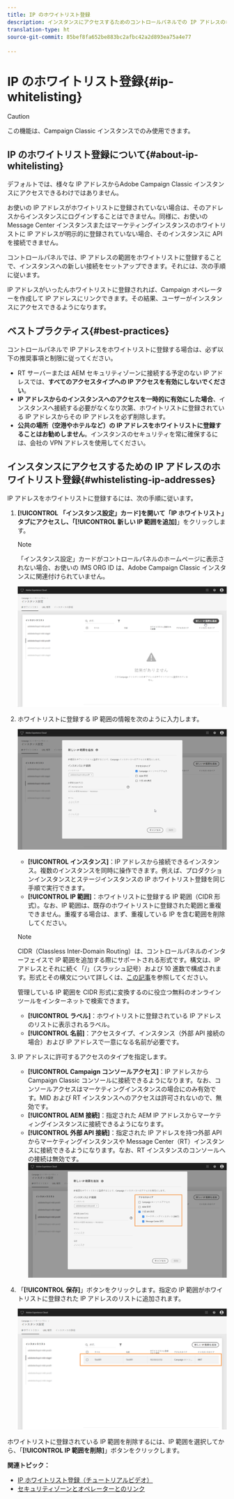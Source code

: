 ```yaml
---
title: IP のホワイトリスト登録
description: インスタンスにアクセスするためのコントロールパネルでの IP アドレスのホワイトリスト登録の詳細
translation-type: ht
source-git-commit: 85bef8fa652be883bc2afbc42a2d893ea75a4e77

---
```



# IP のホワイトリスト登録{#ip-whitelisting}

>[!CAUTION]
>
>この機能は、Campaign Classic インスタンスでのみ使用できます。

## IP のホワイトリスト登録について{#about-ip-whitelisting}

デフォルトでは、様々な IP アドレスからAdobe Campaign Classic インスタンスにアクセスできるわけではありません。

お使いの IP アドレスがホワイトリストに登録されていない場合は、そのアドレスからインスタンスにログインすることはできません。同様に、お使いの Message Center インスタンスまたはマーケティングインスタンスのホワイトリストに IP アドレスが明示的に登録されていない場合、そのインスタンスに API を接続できません。

コントロールパネルでは、IP アドレスの範囲をホワイトリストに登録することで、インスタンスへの新しい接続をセットアップできます。それには、次の手順に従います。

IP アドレスがいったんホワイトリストに登録されれば、Campaign オペレーターを作成して IP アドレスにリンクできます。その結果、ユーザーがインスタンスにアクセスできるようになります。

## ベストプラクティス{#best-practices}

コントロールパネルで IP アドレスをホワイトリストに登録する場合は、必ず以下の推奨事項と制限に従ってください。

* RT サーバーまたは AEM セキュリティゾーンに接続する予定のない IP アドレスでは、**すべてのアクセスタイプへの IP アクセスを有効にしないでください**。
* **IP アドレスからのインスタンスへのアクセスを一時的に有効にした場合**、インスタンスへ接続する必要がなくなり次第、ホワイトリストに登録されている IP アドレスからその IP アドレスを必ず削除します。
* **公共の場所（空港やホテルなど）の IP アドレスをホワイトリストに登録することはお勧めしません**。インスタンスのセキュリティを常に確保するには、会社の VPN アドレスを使用してください。

## インスタンスにアクセスするための IP アドレスのホワイトリスト登録{#whistelisting-ip-addresses}

IP アドレスをホワイトリストに登録するには、次の手順に従います。

1. **[!UICONTROL 「インスタンス設定」カード]**を開いて「IP ホワイトリスト」タブにアクセスし、「**[!UICONTROL &#x200B;新しい IP 範囲を追加]**」をクリックします。

   >[!NOTE]
   >
   >「インスタンス設定」カードがコントロールパネルのホームページに表示されない場合、お使いの IMS ORG ID は、Adobe Campaign Classic インスタンスに関連付けられていません。

   ![](assets/ip_whitelist_list1.png)

1. ホワイトリストに登録する IP 範囲の情報を次のように入力します。

   ![](assets/ip_whitelist_add1.png)

   * **[!UICONTROL インスタンス]**：IP アドレスから接続できるインスタンス。複数のインスタンスを同時に操作できます。例えば、プロダクションインスタンスとステージインスタンスの IP ホワイトリスト登録を同じ手順で実行できます。
   * **[!UICONTROL IP 範囲]**：ホワイトリストに登録する IP 範囲（CIDR 形式）。なお、IP 範囲は、既存のホワイトリストに登録された範囲と重複できません。重複する場合は、まず、重複している IP を含む範囲を削除してください。
   >[!NOTE]
   >
   >CIDR（Classless Inter-Domain Routing）は、コントロールパネルのインターフェイスで IP 範囲を追加する際にサポートされる形式です。構文は、IP アドレスとそれに続く「/」（スラッシュ記号）および 10 進数で構成されます。形式とその構文について詳しくは、[この記事](https://whatismyipaddress.com/cidr)を参照してください。
   >
   >管理している IP 範囲を CIDR 形式に変換するのに役立つ無料のオンラインツールをインターネットで検索できます。

   * **[!UICONTROL ラベル]**：ホワイトリストに登録されている IP アドレスのリストに表示されるラベル。
   * **[!UICONTROL 名前]**：アクセスタイプ、インスタンス（外部 API 接続の場合）および IP アドレスで一意になる名前が必要です。


1. IP アドレスに許可するアクセスのタイプを指定します。

   * **[!UICONTROL Campaign コンソールアクセス]**：IP アドレスから Campaign Classic コンソールに接続できるようになります。なお、コンソールアクセスはマーケティングインスタンスの場合にのみ有効です。MID および RT インスタンスへのアクセスは許可されないので、無効です。
   * **[!UICONTROL AEM 接続]**：指定された AEM IP アドレスからマーケティングインスタンスに接続できるようになります。
   * **[!UICONTROL 外部 API 接続]**：指定された IP アドレスを持つ外部 API からマーケティングインスタンスや Message Center（RT）インスタンスに接続できるようになります。なお、RT インスタンスのコンソールへの接続は無効です。
   ![](assets/ip_whitelist_acesstype.png)

1. 「**[!UICONTROL 保存]**」ボタンをクリックします。指定の IP 範囲がホワイトリストに登録された IP アドレスのリストに追加されます。

   ![](assets/ip_whitelist_added.png)

ホワイトリストに登録されている IP 範囲を削除するには、IP 範囲を選択してから、「**[!UICONTROL IP 範囲を削除]**」ボタンをクリックします。

**関連トピック：**
* [IP ホワイトリスト登録（チュートリアルビデオ）](https://docs.adobe.com/content/help/en/campaign-learn/campaign-classic-tutorials/administrating/control-panel-acc/ip-whitelisting.html)
* [セキュリティゾーンとオペレーターとのリンク](https://docs.campaign.adobe.com/doc/AC/en/INS_Additional_configurations_Configuring_Campaign_server.html#Linking_a_security_zone_to_an_operator)
